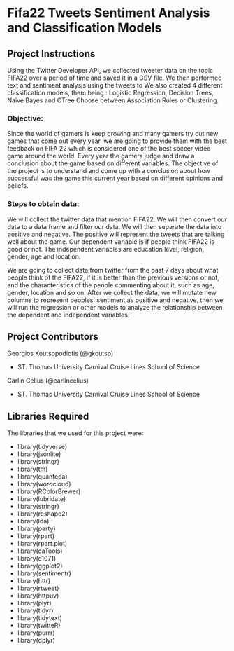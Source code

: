 # Fifa22 Tweets Sentiment Analysis and Classification Models 

## Project Instructions 
Using the Twitter Developer API, we collected tweeter data on the topic FIFA22 over a period of time and saved it in a CSV file.
We then performed text and sentiment analysis using the tweets to 
We also created 4 different classification models, them being : Logistic Regression, Decision Trees, Naive Bayes and CTree
Choose between Association Rules or Clustering.

### Objective:

Since the world of gamers is keep growing and many gamers try out new games that come out every year, we are going to provide them with the best feedback on FIFA 22 which is considered one of the best soccer video game around the world. Every year the gamers judge and draw  a conclusion about the game based on different variables. The objective of the project is to understand and come up with a conclusion about how successful was the game this current year based on different opinions and beliefs. 

### Steps to obtain data:

We will collect the twitter data that mention FIFA22. We will then convert our data to a data frame and filter our data. We will then separate the data into positive and negative. The positive will represent the tweets that are talking well about the game. Our dependent variable is if people think FIFA22 is good or not. The independent variables are education level, religion, gender, age and location. 

We are going to collect data from twitter from the past 7 days about what people think of the FIFA22, if it is better than the previous versions or not, and the characteristics of the people commenting about it, such as age, gender, location and so on. After we collect the data, we will mutate new columns to represent peoples' sentiment as positive and negative, then we will run the regression or other models to analyze the relationship between the dependent and independent variables. 

## Project Contributors 

Georgios Koutsopodiotis (@gkoutso)
 - ST. Thomas University Carnival Cruise Lines School of Science

Carlin Celius (@carlincelius)
 - ST. Thomas University Carnival Cruise Lines School of Science

## Libraries Required
The libraries that we used for this project were: 
- library(tidyverse)
- library(jsonlite)
- library(stringr)
- library(tm)
- library(quanteda)
- library(wordcloud)
- library(RColorBrewer)
- library(lubridate)
- library(stringr)
- library(reshape2)
- library(lda)
- library(party)
- library(rpart)
- library(rpart.plot)
- library(caTools)
- library(e1071)
- library(ggplot2)
- library(sentimentr)
- library(httr)
- library(rtweet)
- library(httpuv)
- library(plyr)
- library(tidyr)
- library(tidytext)
- library(twitteR)
- library(purrr)
- library(dplyr)
